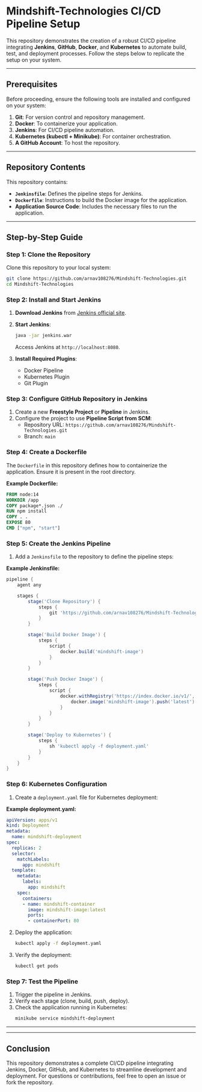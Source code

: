 # Mindshift-Technologies CI/CD Pipeline Setup

This repository demonstrates the creation of a robust CI/CD pipeline integrating **Jenkins**, **GitHub**, **Docker**, and **Kubernetes** to automate build, test, and deployment processes. Follow the steps below to replicate the setup on your system.

---

## Prerequisites
Before proceeding, ensure the following tools are installed and configured on your system:

1. **Git**: For version control and repository management.
2. **Docker**: To containerize your application.
3. **Jenkins**: For CI/CD pipeline automation.
4. **Kubernetes (kubectl + Minikube)**: For container orchestration.
5. **A GitHub Account**: To host the repository.

---

## Repository Contents
This repository contains:

- **`Jenkinsfile`**: Defines the pipeline steps for Jenkins.
- **`Dockerfile`**: Instructions to build the Docker image for the application.
- **Application Source Code**: Includes the necessary files to run the application.

---

## Step-by-Step Guide

### **Step 1: Clone the Repository**
Clone this repository to your local system:

```bash
git clone https://github.com/arnav108276/Mindshift-Technologies.git
cd Mindshift-Technologies
```

### **Step 2: Install and Start Jenkins**
1. **Download Jenkins** from [Jenkins official site](https://www.jenkins.io/).
2. **Start Jenkins**:
   ```bash
   java -jar jenkins.war
   ```
   Access Jenkins at `http://localhost:8080`.

3. **Install Required Plugins**:
   - Docker Pipeline
   - Kubernetes Plugin
   - Git Plugin

### **Step 3: Configure GitHub Repository in Jenkins**
1. Create a new **Freestyle Project** or **Pipeline** in Jenkins.
2. Configure the project to use **Pipeline Script from SCM**:
   - Repository URL: `https://github.com/arnav108276/Mindshift-Technologies.git`
   - Branch: `main`

### **Step 4: Create a Dockerfile**
The `Dockerfile` in this repository defines how to containerize the application. Ensure it is present in the root directory.

**Example Dockerfile:**
```dockerfile
FROM node:14
WORKDIR /app
COPY package*.json ./
RUN npm install
COPY . .
EXPOSE 80
CMD ["npm", "start"]
```

### **Step 5: Create the Jenkins Pipeline**
1. Add a `Jenkinsfile` to the repository to define the pipeline steps:

**Example Jenkinsfile:**
```groovy
pipeline {
    agent any

    stages {
        stage('Clone Repository') {
            steps {
                git 'https://github.com/arnav108276/Mindshift-Technologies.git'
            }
        }

        stage('Build Docker Image') {
            steps {
                script {
                    docker.build('mindshift-image')
                }
            }
        }

        stage('Push Docker Image') {
            steps {
                script {
                    docker.withRegistry('https://index.docker.io/v1/', 'docker-credentials') {
                        docker.image('mindshift-image').push('latest')
                    }
                }
            }
        }

        stage('Deploy to Kubernetes') {
            steps {
                sh 'kubectl apply -f deployment.yaml'
            }
        }
    }
}
```

### **Step 6: Kubernetes Configuration**
1. Create a `deployment.yaml` file for Kubernetes deployment:

**Example deployment.yaml:**
```yaml
apiVersion: apps/v1
kind: Deployment
metadata:
  name: mindshift-deployment
spec:
  replicas: 2
  selector:
    matchLabels:
      app: mindshift
  template:
    metadata:
      labels:
        app: mindshift
    spec:
      containers:
      - name: mindshift-container
        image: mindshift-image:latest
        ports:
        - containerPort: 80
```

2. Deploy the application:
   ```bash
   kubectl apply -f deployment.yaml
   ```

3. Verify the deployment:
   ```bash
   kubectl get pods
   ```

### **Step 7: Test the Pipeline**
1. Trigger the pipeline in Jenkins.
2. Verify each stage (clone, build, push, deploy).
3. Check the application running in Kubernetes:
   ```bash
   minikube service mindshift-deployment
   ```

---



---

## Conclusion
This repository demonstrates a complete CI/CD pipeline integrating Jenkins, Docker, GitHub, and Kubernetes to streamline development and deployment. For questions or contributions, feel free to open an issue or fork the repository.
